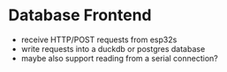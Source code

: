 # Database Frontend

- receive HTTP/POST requests from esp32s
- write requests into a duckdb or postgres database
- maybe also support reading from a serial connection?
